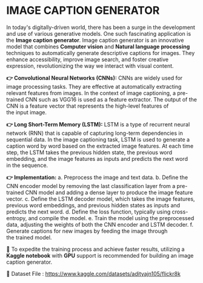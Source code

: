 # **IMAGE CAPTION GENERATOR**
In today's digitally-driven world, there has been a surge in the development and use of various generative models. One such fascinating application is the **Image caption generator**. Image caption generator is an innovative model that combines **Computer vision** and **Natural language processing** techniques to automatically generate descriptive captions for images. They enhance accessibility, improve image search, and foster creative expression, revolutionizing the way we interact with visual content.

**👉  Convolutional Neural Networks (CNNs):**
CNNs are widely used for image processing tasks. They are effective at automatically extracting relevant features from images. In the context of image captioning, a pre-trained CNN such as VGG16 is used as a feature extractor. The output of the CNN is a feature vector that represents the high-level features of the input image.

**👉 Long Short-Term Memory (LSTM):**
LSTM is a type of recurrent neural network (RNN) that is capable of capturing long-term dependencies in sequential data. In the image captioning task, LSTM is used to generate a caption word by word based on the extracted image features. At each time step, the LSTM takes the previous hidden state, the previous word embedding, and the image features as inputs and predicts the next word in the sequence.

**👉 Implementation:**
a. Preprocess the image and text data.
b. Define the CNN encoder model by removing the last classification layer from a pre-trained CNN model and adding a dense layer to produce the image feature vector.
c. Define the LSTM decoder model, which takes the image features, previous word embeddings, and previous hidden states as inputs and predicts the next word.
d. Define the loss function, typically using cross-entropy, and compile the model.
e. Train the model using the preprocessed data, adjusting the weights of both the CNN encoder and LSTM decoder.
f. Generate captions for new images by feeding the image through the trained model.

📌 To expedite the training process and achieve faster results, utilizing a **Kaggle notebook** with **GPU** support is recommended for building an image caption generator.

📌 Dataset File : https://www.kaggle.com/datasets/adityajn105/flickr8k


